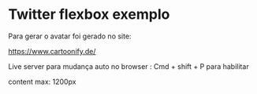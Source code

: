 # Twitter flexbox exemplo

Para gerar o avatar foi gerado no site:

https://www.cartoonify.de/

Live server para mudança auto no browser : Cmd + shift + P para habilitar

content max: 1200px
